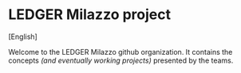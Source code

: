 # LEDGER Milazzo project

[English]

Welcome to the LEDGER Milazzo github organization. It contains the concepts _(and eventually working projects)_ presented by the teams.
